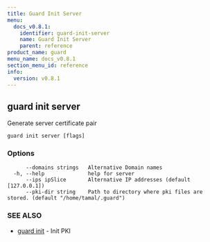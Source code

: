 ```yaml
---
title: Guard Init Server
menu:
  docs_v0.8.1:
    identifier: guard-init-server
    name: Guard Init Server
    parent: reference
product_name: guard
menu_name: docs_v0.8.1
section_menu_id: reference
info:
  version: v0.8.1
---
```


## guard init server

Generate server certificate pair

```
guard init server [flags]
```

### Options

```
      --domains strings   Alternative Domain names
  -h, --help              help for server
      --ips ipSlice       Alternative IP addresses (default [127.0.0.1])
      --pki-dir string    Path to directory where pki files are stored. (default "/home/tamal/.guard")
```

### SEE ALSO

* [guard init](/docs/v0.8.1/reference/guard_init)	 - Init PKI

